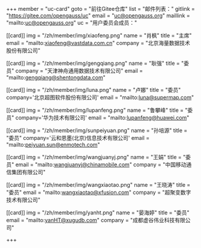 ﻿+++
member = "uc-card"
goto = "前往Gitee仓库" 
list = "邮件列表："
gitlink = "https://gitee.com/opengauss/uc"
email = "uc@opengauss.org"
maillink = "mailto:uc@opengauss.org"
uc = "用户委员会成员："

[[card]]
img = "/zh/member/img/xiaofeng.png"
name = "肖枫"
title = "主席"
email = "mailto:xiaofeng@vastdata.com.cn"
company = "北京海量数据技术股份有限公司"


[[card]]
img = "/zh/member/img/gengqiang.png"
name = "耿强"
title = "委员"
company = "天津神舟通用数据技术有限公司"
email = "mailto:gengqiang@shentongdata.com" 


[[card]]
img = "/zh/member/img/luna.png"
name = "卢娜"
title = "委员"
company='北京超图软件股份有限公司'
email = "mailto:luna@supermap.com" 


[[card]]
img = "/zh/member/img/lupanfeng.png"
name = "鲁攀峰"
title = "委员"
company='华为技术有限公司'
email = "mailto:lupanfeng@huawei.com" 


[[card]]
img = "/zh/member/img/sunpeiyuan.png"
name = "孙培源"
title = "委员"
company='云和恩墨(北京)信息技术有限公司'
email = "mailto:peiyuan.sun@enmotech.com" 


[[card]]
img = "/zh/member/img/wangjuanyj.png"
name = "王娟"
title = "委员"
email = "mailto:wangjuanyj@chinamobile.com"
company = "中国移动通信集团有限公司"
 

[[card]]
img = "/zh/member/img/wangxiaotao.png"
name = "王晓涛"
title = "委员"
email = "mailto:wangxiaotao@xfusion.com"
company = "超聚变数字技术有限公司"


[[card]]
img = "/zh/member/img/yanht.png"
name = "晏海婷"
title = "委员"
email = "mailto:yanHT@xugudb.com"
company = "成都虚谷伟业科技有限公司"
 
+++